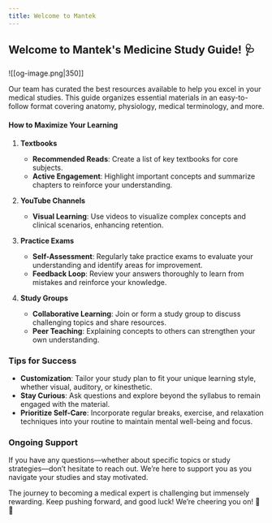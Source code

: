 ```yaml
---
title: Welcome to Mantek
---
```


## Welcome to Mantek's Medicine Study Guide! 🩺 

![[og-image.png|350]]

Our team has curated the best resources available to help you excel in your medical studies. This guide organizes essential materials in an easy-to-follow format covering anatomy, physiology, medical terminology, and more.

#### How to Maximize Your Learning

1. **Textbooks**
      
    - **Recommended Reads**: Create a list of key textbooks for core subjects.
    - **Active Engagement**: Highlight important concepts and summarize chapters to reinforce your understanding.
3. **YouTube Channels**
      
    - **Visual Learning**: Use videos to visualize complex concepts and clinical scenarios, enhancing retention.
4. **Practice Exams**
      
    - **Self-Assessment**: Regularly take practice exams to evaluate your understanding and identify areas for improvement.
    - **Feedback Loop**: Review your answers thoroughly to learn from mistakes and reinforce your knowledge.
5. **Study Groups**
      
    - **Collaborative Learning**: Join or form a study group to discuss challenging topics and share resources.
    - **Peer Teaching**: Explaining concepts to others can strengthen your own understanding.

### Tips for Success
  
- **Customization**: Tailor your study plan to fit your unique learning style, whether visual, auditory, or kinesthetic.
- **Stay Curious**: Ask questions and explore beyond the syllabus to remain engaged with the material.
- **Prioritize Self-Care**: Incorporate regular breaks, exercise, and relaxation techniques into your routine to maintain mental well-being and focus.

### Ongoing Support

If you have any questions—whether about specific topics or study strategies—don’t hesitate to reach out. We’re here to support you as you navigate your studies and stay motivated.

The journey to becoming a medical expert is challenging but immensely rewarding. Keep pushing forward, and good luck! We’re cheering you on! 🏥✨
